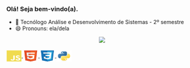 ### Olá! Seja bem-vindo(a).


- 🌱 Tecnólogo Análise e Desenvolvimento de Sistemas - 2º semestre
- 😄 Pronouns: ela/dela

<div align="center">
  <a href="https://github.com/barbarasoaress">
  <img height="180em" src="https://github-readme-stats.vercel.app/api?username=barbarasoaress&show_icons=true&theme=dracula&include_all_commits=true&count_private=true"/>
</div>
<div style="display: inline_block"><br>
  <img align="center" alt="RJs" height="30" width="40" src="https://raw.githubusercontent.com/devicons/devicon/master/icons/javascript/javascript-plain.svg">
  <img align="center" alt="HTML" height="30" width="40" src="https://raw.githubusercontent.com/devicons/devicon/master/icons/html5/html5-original.svg">
  <img align="center" alt="CSS" height="30" width="40" src="https://raw.githubusercontent.com/devicons/devicon/master/icons/css3/css3-original.svg">
  <img align="center" alt="Python" height="30" width="40" src="https://raw.githubusercontent.com/devicons/devicon/master/icons/python/python-original.svg">
</div>
